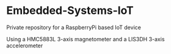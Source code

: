 # Embedded-Systems-IoT
Private repository for a RaspberryPi based IoT device 

Using a HMC5883L 3-axis magnetometer and a LIS3DH 3-axis accelerometer
